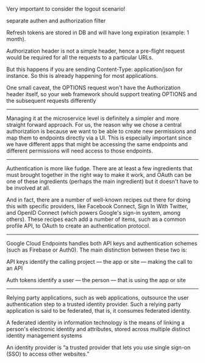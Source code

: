 Very important to consider the logout scenario! 

separate authen and authorization filter

Refresh tokens are stored in DB and will have long expiration (example: 1 month).

Authorization header is not a simple header, hence a pre-flight request would be required for all the requests to a particular URLs.

But this happens if you are sending Content-Type: application/json for instance. So this is already happening for most applications.

One small caveat, the OPTIONS request won't have the Authorization header itself, so your web framework should support treating OPTIONS and the subsequent requests differently

-----------

Managing it at the microservice level is definitely a simpler and more straight forward approach. For us, the reason why we chose a central authorization is because we want to be able to create new permissions and map them to endpoints directly via a UI. This is especially important since we have different apps that might be accessing the same endpoints and different permissions will need access to those endpoints.

---------
Authentication is more like fudge. There are at least a few ingredients that must brought together in the right way to make it work, and OAuth can be one of these ingredients (perhaps the main ingredient) but it doesn't have to be involved at all.

And in fact, there are a number of well-known recipes out there for doing this with specific providers, like Facebook Connect, Sign In With Twitter, and OpenID Connect (which powers Google's sign-in system, among others). These recipes each add a number of items, such as a common profile API, to OAuth to create an authentication protocol.

------

Google Cloud Endpoints handles both API keys and authentication schemes (such as Firebase or Auth0). The main distinction between these two is:

API keys identify the calling project — the app or site — making the call to an API

Auth tokens identify a user — the person — that is using the app or site

-------

Relying party applications, such as web applications, outsource the user authentication step to a trusted identity provider. Such a relying party application is said to be federated, that is, it consumes federated identity.

A federated identity in information technology is the means of linking a person's electronic identity and attributes, stored across multiple distinct identity management systems

An identity provider is “a trusted provider that lets you use single sign-on (SSO) to access other websites.”




